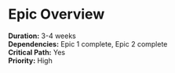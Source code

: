 # Epic Overview
**Duration:** 3-4 weeks  
**Dependencies:** Epic 1 complete, Epic 2 complete  
**Critical Path:** Yes  
**Priority:** High
